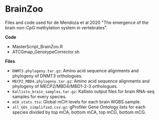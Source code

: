 # BrainZoo


Files and code used for de Mendoza et al 2020 "The emergence of the brain non-CpG methylation system in vertebrates".


**Code**
* MasterScript_BrainZoo.R
* ATCGmap_GenotypeCorrector.sh

**Files**
* `DNMT3.phylogeny.tar.gz`: Amino acid sequence alignments and phylogeny of DNMT3 orthologues.
* `MECP2_MBD4.phylogeny.tar.gz`: Amino acid sequence alignments and phylogeny of MECP2/MBD4/MBD1-2-3 orthologues.
* `Kallisto_brain_samples.tar.gz`: Kallisto output files for brain RNA-seq samples for every species.
* `mCH_stats.tsv`: Global mCH levels for each brain WGBS sample.
* `all_GOs_simplified.csv.gz`: gProfiler Gene Ontology lists for each species divided by top mCA, bottom mCA, top mCG, bottom mCG.
